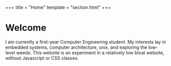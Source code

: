 +++
title = "Home"
template = "section.html"
+++

# Welcome

I am currently a first-year Computer Engineering student.
My interests lay in embedded systems, computer architecture, unix, and exploring the low-level weeds.
This website is an experiment in a relatively low bloat website, without Javascript or CSS classes.
